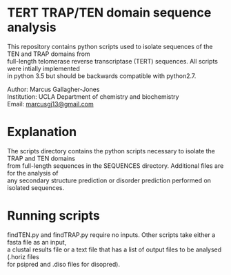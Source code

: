 # TERT TRAP/TEN domain sequence analysis

This repository contains python scripts used to isolate sequences of the TEN and TRAP domains from  
full-length telomerase reverse transcriptase (TERT) sequences. All scripts were intially implemented  
in python 3.5 but should be backwards compatible with python2.7.

Author: Marcus Gallagher-Jones  
Institution: UCLA Department of chemistry and biochemistry  
Email: marcusgj13@gmail.com  

# Explanation  
  
The scripts directory contains the python scripts necessary to isolate the TRAP and TEN domains  
from full-length sequences in the SEQUENCES directory. Additional files are for the analysis of  
any secondary structure prediction or disorder prediction performed on isolated sequences.  

# Running scripts

findTEN.py and findTRAP.py require no inputs. Other scripts take either a fasta file as an input,   
a clustal results file or a text file that has a list of output files to be analysed (.horiz files  
for psipred and .diso files for disopred).
